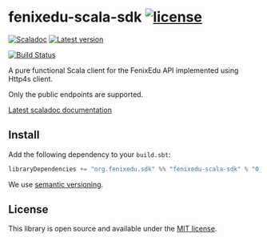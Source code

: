# fenixedu-scala-sdk [![license](http://img.shields.io/:license-MIT-blue.svg)](LICENSE)
[![Scaladoc](http://javadoc-badge.appspot.com/org.fenixedu.sdk/fenixedu-scala-sdk_2.13.svg?label=scaladoc&style=plastic&maxAge=604800)](https://fenixedu.github.io/fenixedu-scala-sdk/api/latest/org/fenixedu/sdk/FenixEduClient.html)
[![Latest version](https://index.scala-lang.org/FenixEdu/fenixedu-scala-sdk/latest.svg)](https://index.scala-lang.org/FenixEdu/fenixedu-scala-sdk/)

[![Build Status](https://travis-ci.org/FenixEdu/fenixedu-scala-sdk.svg?branch=master&style=plastic&maxAge=604800)](https://travis-ci.org/FenixEdu/fenixedu-scala-sdk)

A pure functional Scala client for the FenixEdu API implemented using Http4s client.

Only the public endpoints are supported.

[Latest scaladoc documentation](https://fenixedu.github.io/fenixedu-scala-sdk/latest/api/org/fenixedu/sdk/index.html)

## Install
Add the following dependency to your `build.sbt`:
```sbt
libraryDependencies += "org.fenixedu.sdk" %% "fenixedu-scala-sdk" % "0.1.0"
```
We use [semantic versioning](http://semver.org).

## License
This library is open source and available under the [MIT license](LICENSE).
